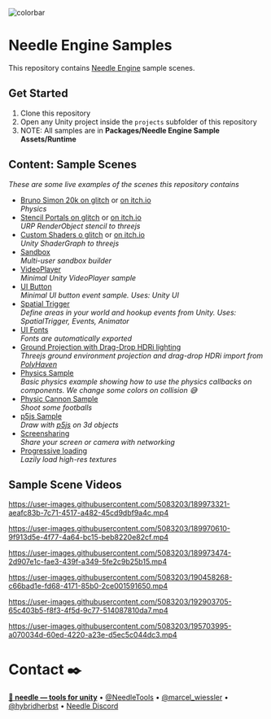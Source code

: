 ![colorbar](https://user-images.githubusercontent.com/5083203/180309860-542e6882-163c-4e11-9555-2c669ad72472.png)

# Needle Engine Samples

This repository contains [Needle Engine](https://docs.needle.tools) sample scenes.  

## Get Started  
1) Clone this repository
2) Open any Unity project inside the ``projects`` subfolder of this repository
3) NOTE: All samples are in **Packages/Needle Engine Sample Assets/Runtime**

## Content: Sample Scenes  
*These are some live examples of the scenes this repository contains*

- [Bruno Simon 20k on glitch](https://bruno-simon-20k-needle.glitch.me/) or [on itch.io](https://needletools.itch.io/bruno-simon-20k-in-needle-engine)   
  *Physics*
- [Stencil Portals on glitch](https://needle-stencil-rendering-sample.glitch.me/) or [on itch.io](https://needletools.itch.io/needle-engine-stencils-sample)  
  *URP RenderObject stencil to threejs*
- [Custom Shaders o glitch](https://needle-custom-shader-sample.glitch.me/) or [on itch.io](https://needletools.itch.io/needle-engine-shader-sample)    
  *Unity ShaderGraph to threejs*
- [Sandbox](https://needle-tiny-starter.glitch.me/)  
  *Multi-user sandbox builder*
- [VideoPlayer](https://needle-videoplayer-sample.glitch.me/)  
  *Minimal Unity VideoPlayer sample*  
- [UI Button](https://needle-ui-button-sample.glitch.me/)   
  *Minimal UI button event sample. Uses: Unity UI*
- [Spatial Trigger](https://needle-spatial-trigger-sample.glitch.me/)  
  *Define areas in your world and hookup events from Unity. Uses: SpatialTrigger, Events, Animator*
- [UI Fonts](https://needle-fonts-sample.glitch.me/)  
  *Fonts are automatically exported*
- [Ground Projection with Drag-Drop HDRi lighting](https://needle-groundprojection-sample.glitch.me/)  
  *Threejs ground environment projection and drag-drop HDRi import from [PolyHaven](https://polyhaven.com/hdris)*
- [Physics Sample](https://needle-physics-sample.glitch.me/)  
  *Basic physics example showing how to use the physics callbacks on components. We change some colors on collision 😅* 
- [Physic Cannon Sample](https://needle-physics-cannon-sample.glitch.me)  
  *Shoot some footballs*
- [p5js Sample](https://needle-p5js-sample.glitch.me/)  
  *Draw with [p5js](https://p5js.org/) on 3d objects*
- [Screensharing](https://needle-engine-screenshare-sample.glitch.me/)  
  *Share your screen or camera with networking*  
- [Progressive loading](https://needle-progressive-loading-sample.glitch.me/)  
  *Lazily load high-res textures*  
 
## Sample Scene Videos

https://user-images.githubusercontent.com/5083203/189973321-aeafc83b-7c71-4517-a482-45cd9dbf9a4c.mp4  

https://user-images.githubusercontent.com/5083203/189970610-9f913d5e-4f77-4a64-bc15-beb8220e82cf.mp4  

https://user-images.githubusercontent.com/5083203/189973474-2d907e1c-fae3-439f-a349-5fe2c9b25b15.mp4

https://user-images.githubusercontent.com/5083203/190458268-c66bad1e-fd68-4171-85b0-2ce001591650.mp4

https://user-images.githubusercontent.com/5083203/192903705-65c403b5-f8f3-4f5d-9c77-514087810da7.mp4

https://user-images.githubusercontent.com/5083203/195703995-a070034d-60ed-4220-a23e-d5ec5c044dc3.mp4






# Contact ✒️
<b>[🌵 needle — tools for unity](https://needle.tools)</b> • 
[@NeedleTools](https://twitter.com/NeedleTools) • 
[@marcel_wiessler](https://twitter.com/marcel_wiessler) • 
[@hybridherbst](https://twitter.com/hybridherbst) • 
[Needle Discord](https://discord.needle.tools)
